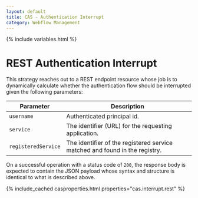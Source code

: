 ```yaml
---
layout: default
title: CAS - Authentication Interrupt
category: Webflow Management
---
```


{% include variables.html %}

# REST Authentication Interrupt

This strategy reaches out to a REST endpoint resource whose job is to 
dynamically calculate whether the authentication flow should be interrupted given the following parameters:

| Parameter           | Description                                                                 |
|---------------------|-----------------------------------------------------------------------------|
| `username`          | Authenticated principal id.                                                 |
| `service`           | The identifier (URL) for the requesting application.                        |
| `registeredService` | The identifier of the registered service matched and found in the registry. |

On a successful operation with a status code of `200`, the response body is 
expected to contain the JSON payload whose syntax and structure is identical to what is described above.

{% include_cached casproperties.html properties="cas.interrupt.rest" %}
